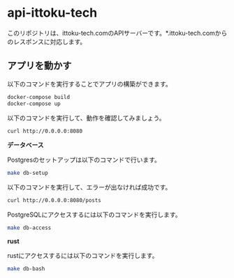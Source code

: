 # api-ittoku-tech

このリポジトリは、ittoku-tech.comのAPIサーバーです。*.ittoku-tech.comからのレスポンスに対応します。

## アプリを動かす

以下のコマンドを実行することでアプリの構築ができます。

```bash
docker-compose build
docker-compose up
```

以下のコマンドを実行して、動作を確認してみましょう。

```bash
curl http://0.0.0.0:8080
```

**データベース**

Postgresのセットアップは以下のコマンドで行います。

```bash
make db-setup
```

以下のコマンドを実行して、エラーが出なければ成功です。

```bash
curl http://0.0.0.0:8080/posts
```

PostgreSQLにアクセスするには以下のコマンドを実行します。

```bash
make db-access
```

**rust**

rustにアクセスするには以下のコマンドを実行します。

```bash
make db-bash
```
